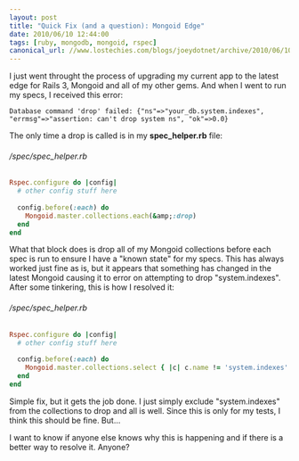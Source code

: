 ```yaml
---
layout: post
title: "Quick Fix (and a question): Mongoid Edge"
date: 2010/06/10 12:44:00
tags: [ruby, mongodb, mongoid, rspec]
canonical_url: //www.lostechies.com/blogs/joeydotnet/archive/2010/06/10/quick-fix-and-a-question-mongoid-edge.aspx
---
```


I just went throught the process of upgrading my current app to the latest edge for Rails 3, Mongoid 
and all of my other gems. And when I went to run my specs, I received this error:

```
Database command 'drop' failed: {"ns"=>"your_db.system.indexes", "errmsg"=>"assertion: can't drop system ns", "ok"=>0.0}
```

The only time a drop is called is in my **spec_helper.rb** file:

###### /spec/spec_helper.rb
```ruby
Rspec.configure do |config|  
  # other config stuff here  
  
  config.before(:each) do  
    Mongoid.master.collections.each(&amp;:drop)  
  end  
end  
```

What that block does is drop all of my Mongoid collections before each spec is run to ensure I have a 
"known state" for my specs. This has always worked just fine as is, but it appears that something has 
changed in the latest Mongoid causing it to error on attempting to drop "system.indexes". After some 
tinkering, this is how I resolved it:

###### /spec/spec_helper.rb
```ruby
Rspec.configure do |config|  
  # other config stuff here  
  
  config.before(:each) do  
    Mongoid.master.collections.select { |c| c.name != 'system.indexes' }.each(&amp;:drop)  
  end  
end  
```

Simple fix, but it gets the job done. I just simply exclude "system.indexes" from the collections to 
drop and all is well. Since this is only for my tests, I think this should be fine. But...

I want to know if anyone else knows why this is happening and if there is a better way to resolve it. 
Anyone?
